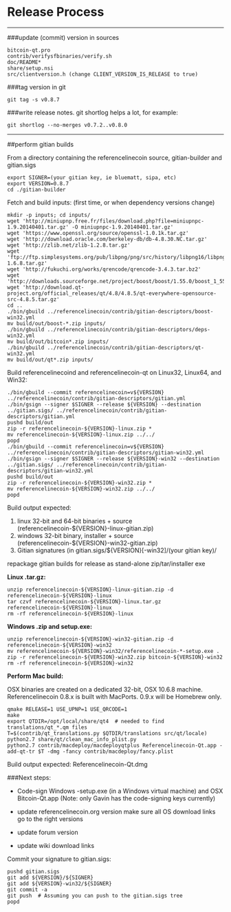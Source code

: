 Release Process
====================

* * *

###update (commit) version in sources


	bitcoin-qt.pro
	contrib/verifysfbinaries/verify.sh
	doc/README*
	share/setup.nsi
	src/clientversion.h (change CLIENT_VERSION_IS_RELEASE to true)

###tag version in git

	git tag -s v0.8.7

###write release notes. git shortlog helps a lot, for example:

	git shortlog --no-merges v0.7.2..v0.8.0

* * *

##perform gitian builds

 From a directory containing the referencelinecoin source, gitian-builder and gitian.sigs
  
	export SIGNER=(your gitian key, ie bluematt, sipa, etc)
	export VERSION=0.8.7
	cd ./gitian-builder

 Fetch and build inputs: (first time, or when dependency versions change)

	mkdir -p inputs; cd inputs/
	wget 'http://miniupnp.free.fr/files/download.php?file=miniupnpc-1.9.20140401.tar.gz' -O miniupnpc-1.9.20140401.tar.gz'
	wget 'https://www.openssl.org/source/openssl-1.0.1k.tar.gz'
	wget 'http://download.oracle.com/berkeley-db/db-4.8.30.NC.tar.gz'
	wget 'http://zlib.net/zlib-1.2.8.tar.gz'
	wget 'ftp://ftp.simplesystems.org/pub/libpng/png/src/history/libpng16/libpng-1.6.8.tar.gz'
	wget 'http://fukuchi.org/works/qrencode/qrencode-3.4.3.tar.bz2'
	wget 'http://downloads.sourceforge.net/project/boost/boost/1.55.0/boost_1_55_0.tar.bz2'
	wget 'http://download.qt-project.org/official_releases/qt/4.8/4.8.5/qt-everywhere-opensource-src-4.8.5.tar.gz'
	cd ..
	./bin/gbuild ../referencelinecoin/contrib/gitian-descriptors/boost-win32.yml
	mv build/out/boost-*.zip inputs/
	./bin/gbuild ../referencelinecoin/contrib/gitian-descriptors/deps-win32.yml
	mv build/out/bitcoin*.zip inputs/
	./bin/gbuild ../referencelinecoin/contrib/gitian-descriptors/qt-win32.yml
	mv build/out/qt*.zip inputs/

 Build referencelinecoind and referencelinecoin-qt on Linux32, Linux64, and Win32:
  
	./bin/gbuild --commit referencelinecoin=v${VERSION} ../referencelinecoin/contrib/gitian-descriptors/gitian.yml
	./bin/gsign --signer $SIGNER --release ${VERSION} --destination ../gitian.sigs/ ../referencelinecoin/contrib/gitian-descriptors/gitian.yml
	pushd build/out
	zip -r referencelinecoin-${VERSION}-linux.zip *
	mv referencelinecoin-${VERSION}-linux.zip ../../
	popd
	./bin/gbuild --commit referencelinecoin=v${VERSION} ../referencelinecoin/contrib/gitian-descriptors/gitian-win32.yml
	./bin/gsign --signer $SIGNER --release ${VERSION}-win32 --destination ../gitian.sigs/ ../referencelinecoin/contrib/gitian-descriptors/gitian-win32.yml
	pushd build/out
	zip -r referencelinecoin-${VERSION}-win32.zip *
	mv referencelinecoin-${VERSION}-win32.zip ../../
	popd

  Build output expected:

  1. linux 32-bit and 64-bit binaries + source (referencelinecoin-${VERSION}-linux-gitian.zip)
  2. windows 32-bit binary, installer + source (referencelinecoin-${VERSION}-win32-gitian.zip)
  3. Gitian signatures (in gitian.sigs/${VERSION}[-win32]/(your gitian key)/

repackage gitian builds for release as stand-alone zip/tar/installer exe

**Linux .tar.gz:**

	unzip referencelinecoin-${VERSION}-linux-gitian.zip -d referencelinecoin-${VERSION}-linux
	tar czvf referencelinecoin-${VERSION}-linux.tar.gz referencelinecoin-${VERSION}-linux
	rm -rf referencelinecoin-${VERSION}-linux

**Windows .zip and setup.exe:**

	unzip referencelinecoin-${VERSION}-win32-gitian.zip -d referencelinecoin-${VERSION}-win32
	mv referencelinecoin-${VERSION}-win32/referencelinecoin-*-setup.exe .
	zip -r referencelinecoin-${VERSION}-win32.zip bitcoin-${VERSION}-win32
	rm -rf referencelinecoin-${VERSION}-win32

**Perform Mac build:**

  OSX binaries are created on a dedicated 32-bit, OSX 10.6.8 machine.
  Referencelinecoin 0.8.x is built with MacPorts.  0.9.x will be Homebrew only.

	qmake RELEASE=1 USE_UPNP=1 USE_QRCODE=1
	make
	export QTDIR=/opt/local/share/qt4  # needed to find translations/qt_*.qm files
	T=$(contrib/qt_translations.py $QTDIR/translations src/qt/locale)
	python2.7 share/qt/clean_mac_info_plist.py
	python2.7 contrib/macdeploy/macdeployqtplus Referencelinecoin-Qt.app -add-qt-tr $T -dmg -fancy contrib/macdeploy/fancy.plist

 Build output expected: Referencelinecoin-Qt.dmg

###Next steps:

* Code-sign Windows -setup.exe (in a Windows virtual machine) and
  OSX Bitcoin-Qt.app (Note: only Gavin has the code-signing keys currently)

* update referencelinecoin.org version
  make sure all OS download links go to the right versions

* update forum version

* update wiki download links

Commit your signature to gitian.sigs:

	pushd gitian.sigs
	git add ${VERSION}/${SIGNER}
	git add ${VERSION}-win32/${SIGNER}
	git commit -a
	git push  # Assuming you can push to the gitian.sigs tree
	popd

